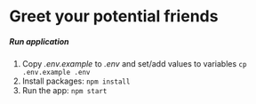 # Greet your potential friends

##### Run application
1. Copy *.env.example* to *.env* and set/add values to variables
``
cp .env.example .env
``
2. Install packages:
``
npm install
``
3. Run the app:
``npm start``
